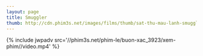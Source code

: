 ```yaml
---
layout: page
title: Smuggler
thumb: http://cdn.phim3s.net/images/films/thumb/sat-thu-mau-lanh-smuggler-2012.jpg
---
```

{% include jwpadv src='//phim3s.net/phim-le/buon-xac_3923/xem-phim//video.mp4' %}